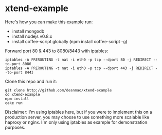xtend-example
=============

Here's how you can make this example run:

- install mongodb
- install nodejs v0.8.x
- install coffee-script globally (npm install coffee-script -g)

Forward port 80 & 443 to 8080/8443 with iptables:

    iptables -A PREROUTING -t nat -i eth0 -p tcp --dport 80 -j REDIRECT --to-port 8080
    iptables -A PREROUTING -t nat -i eth0 -p tcp --dport 443 -j REDIRECT --to-port 8443

Clone this repo and run it:

    git clone http://github.com/deanmao/xtend-example
    cd xtend-example
    npm install
    cake run

Disclaimer: I'm using iptables here, but if you were to implement this on
a production server, you may choose to use something more scalable like
haproxy or nginx.  I'm only using iptables as example for demonstration
purposes.

